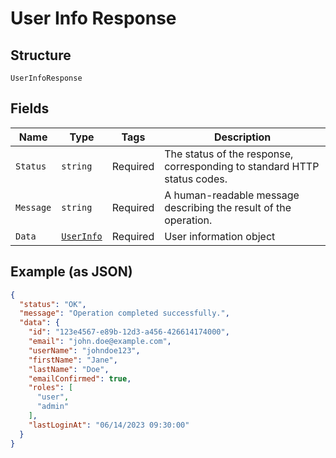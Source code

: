 
# User Info Response

## Structure

`UserInfoResponse`

## Fields

| Name | Type | Tags | Description |
|  --- | --- | --- | --- |
| `Status` | `string` | Required | The status of the response, corresponding to standard HTTP status codes. |
| `Message` | `string` | Required | A human-readable message describing the result of the operation. |
| `Data` | [`UserInfo`](../../doc/models/user-info.md) | Required | User information object |

## Example (as JSON)

```json
{
  "status": "OK",
  "message": "Operation completed successfully.",
  "data": {
    "id": "123e4567-e89b-12d3-a456-426614174000",
    "email": "john.doe@example.com",
    "userName": "johndoe123",
    "firstName": "Jane",
    "lastName": "Doe",
    "emailConfirmed": true,
    "roles": [
      "user",
      "admin"
    ],
    "lastLoginAt": "06/14/2023 09:30:00"
  }
}
```

